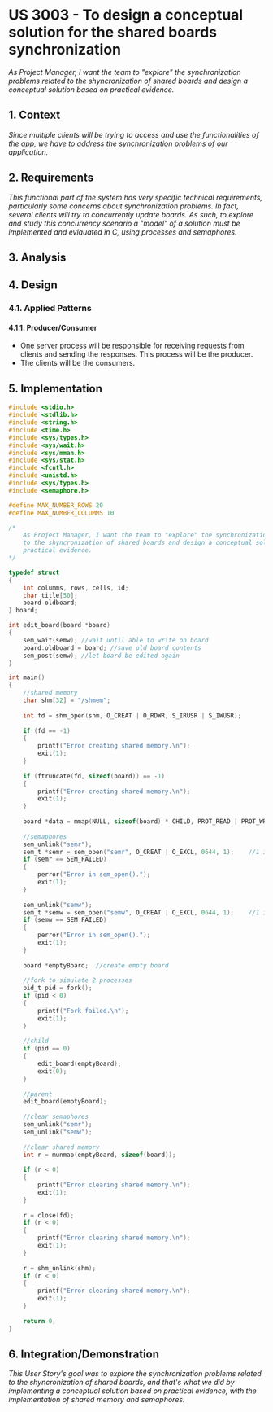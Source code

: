 # US 3003 - To design a conceptual solution for the shared boards synchronization

*As Project Manager, I want the team to "explore" the synchronization problems related to the shyncronization of shared 
boards and design a conceptual solution based on practical evidence.*

## 1. Context

*Since multiple clients will be trying to access and use the functionalities of the app, we have to address the
synchronization problems of our application.*

## 2. Requirements

*This functional part of the system has very specific technical requirements, particularly some concerns about 
synchronization problems. In fact, several clients will try to concurrently update boards. As such, to explore and
study this concurrency scenario a "model" of a solution must be implemented and evlauated in C, using processes
and semaphores.*

## 3. Analysis


## 4. Design

### 4.1. Applied Patterns

#### 4.1.1. Producer/Consumer

- One server process will be responsible for receiving requests from clients and sending the responses. This process will be the producer.
- The clients will be the consumers.

## 5. Implementation

```C
#include <stdio.h>
#include <stdlib.h>
#include <string.h>
#include <time.h>
#include <sys/types.h>
#include <sys/wait.h>
#include <sys/mman.h>
#include <sys/stat.h>
#include <fcntl.h>
#include <unistd.h>
#include <sys/types.h>
#include <semaphore.h>

#define MAX_NUMBER_ROWS 20
#define MAX_NUMBER_COLUMMS 10

/*
	As Project Manager, I want the team to "explore" the synchronization problems related
	to the shyncronization of shared boards and design a conceptual solution based on
	practical evidence.
*/

typedef struct
{
	int columms, rows, cells, id;
	char title[50];
	board oldboard;
} board;

int edit_board(board *board)
{
	sem_wait(semw);	//wait until able to write on board
	board.oldboard = board;	//save old board contents
	sem_post(semw);	//let board be edited again
}

int main()
{
	//shared memory
	char shm[32] = "/shmem";
	
	int fd = shm_open(shm, O_CREAT | O_RDWR, S_IRUSR | S_IWUSR);
	
	if (fd == -1)
	{
		printf("Error creating shared memory.\n");
		exit(1);
	}
	
	if (ftruncate(fd, sizeof(board)) == -1)
	{
		printf("Error creating shared memory.\n");
		exit(1);
	}
	
	board *data = mmap(NULL, sizeof(board) * CHILD, PROT_READ | PROT_WRITE, MAP_SHARED, fd, 0);
	
	//semaphores
	sem_unlink("semr");
	sem_t *semr = sem_open("semr", O_CREAT | O_EXCL, 0644, 1);    //1 if board is ready to be read
    if (semr == SEM_FAILED)
    {
        perror("Error in sem_open().");
        exit(1);
    }
    
    sem_unlink("semw");
    sem_t *semw = sem_open("semw", O_CREAT | O_EXCL, 0644, 1);    //1 if board is ready to be edited
    if (semw == SEM_FAILED)
    {
        perror("Error in sem_open().");
        exit(1);
    }
	
	board *emptyBoard;	//create empty board
	
	//fork to simulate 2 processes
	pid_t pid = fork();
	if (pid < 0)
	{
		printf("Fork failed.\n");
		exit(1);
	}
		
	//child
	if (pid == 0)
	{
		edit_board(emptyBoard);
		exit(0);
	}
	
	//parent
	edit_board(emptyBoard);
	
	//clear semaphores
	sem_unlink("semr");
	sem_unlink("semw");
	
	//clear shared memory
	int r = munmap(emptyBoard, sizeof(board));
	
	if (r < 0) 
	{
		printf("Error clearing shared memory.\n");
		exit(1);
	}
	
	r = close(fd);
	if (r < 0)
	{
		printf("Error clearing shared memory.\n");
		exit(1);
	}
	
	r = shm_unlink(shm);
	if (r < 0)
	{
		printf("Error clearing shared memory.\n");
		exit(1);
	}
	
	return 0;
}


```

## 6. Integration/Demonstration

*This User Story's goal was to explore the synchronization problems related to the shyncronization of shared boards,
and that's what we did by implementing a conceptual solution based on practical evidence, with the implementation
of shared memory and semaphores.*
